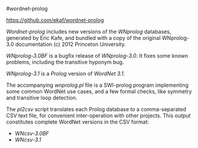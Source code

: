 #wordnet-prolog

https://github.com/ekaf/wordnet-prolog

*Wordnet-prolog* includes new versions of the _WNprolog_ databases,
generated by Eric Kafe, and bundled with a copy of the original
WNprolog-3.0 documentation (c) 2012 Princeton University.

_WNprolog-3.0BF_ is a bugfix release of _WNprolog-3.0_.
It fixes some known problems, including the transitive hyponym bug.

_WNprolog-3.1_ is a _Prolog_ version of _WordNet 3.1_.

The accompanying _wnprolog.pl_ file is a SWI-prolog program 
implementing some common WordNet use cases, and a few formal checks, 
like symmetry and transitive loop detection.

The _pl2csv_ script translates each Prolog database to
a comma-separated CSV text file, for convenient
inter-operation with other projects. This output
constitutes complete WordNet versions in the CSV format:

* _WNcsv-3.0BF_
* _WNcsv-3.1_
